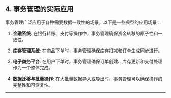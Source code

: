 ## **4. 事务管理的实际应用**

事务管理广泛应用于各种需要数据一致性的场景，以下是一些典型的应用场景：

1. **金融系统**:
   在银行转账、支付等操作中，事务管理确保资金转移的原子性和一致性。

2. **库存管理系统**:
   在商品下单时，事务管理确保库存扣减和订单生成同步进行。

3. **电子商务平台**:
   在用户下单时，事务管理确保订单创建、库存更新和支付处理作为一个整体完成。

4. **数据迁移与批量操作**:
   在大批量数据导入或导出时，事务管理可以确保操作的完整性和可恢复性。

---
